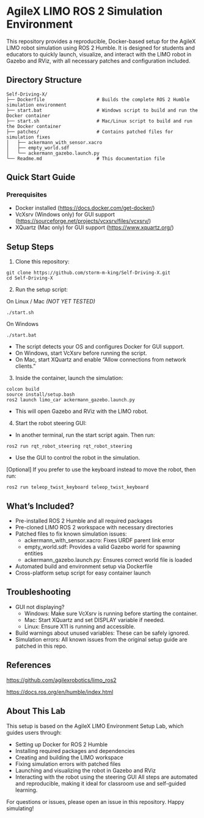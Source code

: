 # AgileX LIMO ROS 2 Simulation Environment
This repository provides a reproducible, Docker-based setup for the AgileX LIMO robot simulation using ROS 2 Humble. It is designed for students and educators to quickly launch, visualize, and interact with the LIMO robot in Gazebo and RViz, with all necessary patches and configuration included.

## Directory Structure
```
Self-Driving-X/
├── Dockerfile                   # Builds the complete ROS 2 Humble simulation environment
├── start.bat                    # Windows script to build and run the Docker container
├── start.sh                     # Mac/Linux script to build and run the Docker container
├── patches/                     # Contains patched files for simulation fixes
│   ├── ackermann_with_sensor.xacro
│   ├── empty_world.sdf
│   └── ackermann_gazebo.launch.py
└── Readme.md                    # This documentation file
```


## Quick Start Guide
### Prerequisites

- Docker installed (https://docs.docker.com/get-docker/)
- VcXsrv (Windows only) for GUI support (https://sourceforge.net/projects/vcxsrv/files/vcxsrv/)
- XQuartz (Mac only) for GUI support (https://www.xquartz.org/)

## Setup Steps

1. Clone this repository:
```
git clone https://github.com/storm-m-king/Self-Driving-X.git
cd Self-Driving-X
```


2. Run the setup script:

On Linux / Mac *(NOT YET TESTED)*
```
./start.sh
```
On Windows
```
./start.bat
```

- The script detects your OS and configures Docker for GUI support.
- On Windows, start VcXsrv before running the script.
- On Mac, start XQuartz and enable “Allow connections from network clients.”
3. Inside the container, launch the simulation:
```
colcon build
source install/setup.bash
ros2 launch limo_car ackermann_gazebo.launch.py
```


- This will open Gazebo and RViz with the LIMO robot.
4. Start the robot steering GUI:
  - In another terminal, run the start script again. Then run:
```
ros2 run rqt_robot_steering rqt_robot_steering
```

- Use the GUI to control the robot in the simulation.

[Optional] If you prefer to use the keyboard instead to move the robot, then run:
```
ros2 run teleop_twist_keyboard teleop_twist_keyboard
```

## What’s Included?

- Pre-installed ROS 2 Humble and all required packages
- Pre-cloned LIMO ROS 2 workspace with necessary directories
- Patched files to fix known simulation issues:
    - ackermann_with_sensor.xacro: Fixes URDF parent link error
    - empty_world.sdf: Provides a valid Gazebo world for spawning entities
    - ackermann_gazebo.launch.py: Ensures correct world file is loaded
- Automated build and environment setup via Dockerfile
- Cross-platform setup script for easy container launch

## Troubleshooting

- GUI not displaying?
    - Windows: Make sure VcXsrv is running before starting the container.
    - Mac: Start XQuartz and set DISPLAY variable if needed.
    - Linux: Ensure X11 is running and accessible.
- Build warnings about unused variables: These can be safely ignored.
- Simulation errors: All known issues from the original setup guide are patched in this repo.

## References

https://github.com/agilexrobotics/limo_ros2

https://docs.ros.org/en/humble/index.html

## About This Lab
This setup is based on the AgileX LIMO Environment Setup Lab, which guides users through:

- Setting up Docker for ROS 2 Humble
- Installing required packages and dependencies
- Creating and building the LIMO workspace
- Fixing simulation errors with patched files
- Launching and visualizing the robot in Gazebo and RViz
- Interacting with the robot using the steering GUI
All steps are automated and reproducible, making it ideal for classroom use and self-guided learning.

For questions or issues, please open an issue in this repository. Happy simulating!




